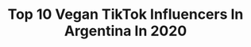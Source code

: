 ---
title: Top 10 Vegan TikTok Influencers In Argentina In 2020
description: >-
  Find top vegan TikTok influencers in Argentina in 2020. Most popular hashtags: #cuarentena #vegano #vegan #food.
platform: TikTok
profiles:
  - username: "miicaelanatali"
    fullname: >-
      Micaela Natali
    location: "Argentina"
    followers: 135286
    engagement: 1797
    commentsToLikes: 0.020207
    id: ck8saho7626m70j78p9tbj78k
    verified: false
    hashtags: "#micro, #vegan, #taconeschallenge, #loserschallenge"
  - username: "anitalaveganita"
    fullname: >-
      Go veg
    location: "Argentina"
    followers: 2031
    engagement: 774
    commentsToLikes: 0.036699
    id: cka0yv6ghcsdv0i78t5z8zwxb
    verified: false
    hashtags: "#queso, #embutidovegano, #acelga, #veganism"
  - username: "kat.romina"
    fullname: >-
      Katia🌱
    location: "Argentina"
    followers: 5140
    engagement: 572
    commentsToLikes: 0.019744
    id: ck81q5t86g6t30j78y8xigful
    verified: false
    hashtags: "#cats, #funnycat, #nightroutine, #parrilla"
  - username: "cocinandoando0"
    fullname: >-
      cocinandoando
    location: "Argentina"
    followers: 3374
    engagement: 370
    commentsToLikes: 0.009042
    id: ck9k5y00mymc60j78nkwyttuy
    verified: false
    hashtags: "#rabas, #fish, #cuarentena, #cafe"
  - username: "totichemi"
    fullname: >-
      Toti Chemi
    location: "Argentina"
    followers: 107638
    engagement: 0
    commentsToLikes: 0.000000
    id: ck9c742dmrlf70j789f9cxfx3
    verified: false
    hashtags: "#greenscreen, #kickit, #congratulations, #vegan"
  - username: "franco_borgatello"
    fullname: >-
      Franco Borgatello
    location: "Argentina"
    followers: 9625
    engagement: 1010
    commentsToLikes: 0.083942
    id: cka0to7feqs9j0i783oxqggdh
    verified: false
    hashtags: "#guidokaczka, #vibe, #trend, #clashofclans"
  - username: "good.vibes.only_us"
    fullname: >-
      nicky.dele
    location: "Argentina"
    followers: 9753
    engagement: 1533
    commentsToLikes: 0.041436
    id: cka0gulht69y40i78pthpha9d
    verified: false
    hashtags: "#masonjar, #asado, #sunnydays, #mornings"
  - username: "seba_gimenez"
    fullname: >-
      Seba Gimenez
    location: "Argentina"
    followers: 2030
    engagement: 1264
    commentsToLikes: 0.099300
    id: ckad3cmbtk0bk0i78nvia0j3g
    verified: false
    hashtags: "#pena, #1000dollars, #grupodeamigos, #humornegro"
  - username: "elprogram_"
    fullname: >-
      EL PROGRAM
    location: "Argentina"
    followers: 6837
    engagement: 724
    commentsToLikes: 0.060910
    id: ck8sahns526g70j78thyl9053
    verified: false
    hashtags: "#audio, #patriciabulrich, #covid, #covid19"
  - username: "mechimansilla"
    fullname: >-
      Mechi Mansilla
    location: "Argentina"
    followers: 11488
    engagement: 318
    commentsToLikes: 0.047747
    id: cka0l2hq9p7ed0i78s4aa7qgb
    verified: false
    hashtags: "#bodypositivity, #nordiclanguage, #healthyrecipe, #legday"
---